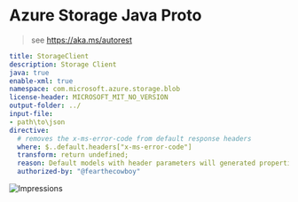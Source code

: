 # Azure Storage Java Proto
> see https://aka.ms/autorest
```yaml
title: StorageClient
description: Storage Client
java: true
enable-xml: true
namespace: com.microsoft.azure.storage.blob
license-header: MICROSOFT_MIT_NO_VERSION
output-folder: ../
input-file:
- path\to\json
directive:
  # removes the x-ms-error-code from default response headers
  where: $..default.headers["x-ms-error-code"]
  transform: return undefined;
  reason: Default models with header parameters will generated properties on non-default models 
  authorized-by: "@fearthecowboy"
```


![Impressions](https://azure-sdk-impressions.azurewebsites.net/api/impressions/azure-sdk-for-java%2Fsdk%2Fstorage%2Fmicrosoft-azure-storage-blob%2Fswagger%2FREADME.png)

